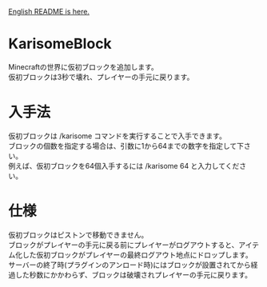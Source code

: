 [English README is here.](https://github.com/amata1219/KarisomeBlock/blob/master/README.md)
# KarisomeBlock
Minecraftの世界に仮初ブロックを追加します。  
仮初ブロックは3秒で壊れ、プレイヤーの手元に戻ります。  

# 入手法
仮初ブロックは /karisome コマンドを実行することで入手できます。  
ブロックの個数を指定する場合は、引数に1から64までの数字を指定して下さい。  
例えば、仮初ブロックを64個入手するには /karisome 64 と入力してください。  

# 仕様
仮初ブロックはピストンで移動できません。  
ブロックがプレイヤーの手元に戻る前にプレイヤーがログアウトすると、アイテム化した仮初ブロックがプレイヤーの最終ログアウト地点にドロップします。  
サーバーの終了時(プラグインのアンロード時)にはブロックが設置されてから経過した秒数にかかわらず、ブロックは破壊されプレイヤーの手元に戻ります。  